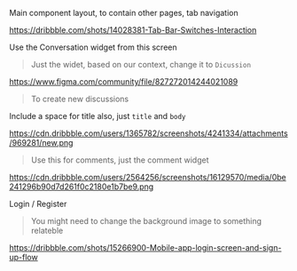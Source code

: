 Main component layout, to contain other pages, tab navigation

https://dribbble.com/shots/14028381-Tab-Bar-Switches-Interaction

Use the Conversation widget from this screen
> Just the widet, based on our context, change it to `Dicussion`

https://www.figma.com/community/file/827272014244021089

> To create new discussions

Include a space for title also, just `title` and `body`

https://cdn.dribbble.com/users/1365782/screenshots/4241334/attachments/969281/new.png

> Use this for comments, just the comment widget

https://cdn.dribbble.com/users/2564256/screenshots/16129570/media/0be241296b90d7d261f0c2180e1b7be9.png

Login / Register
> You might need to change the background image to something relateble

https://dribbble.com/shots/15266900-Mobile-app-login-screen-and-sign-up-flow
